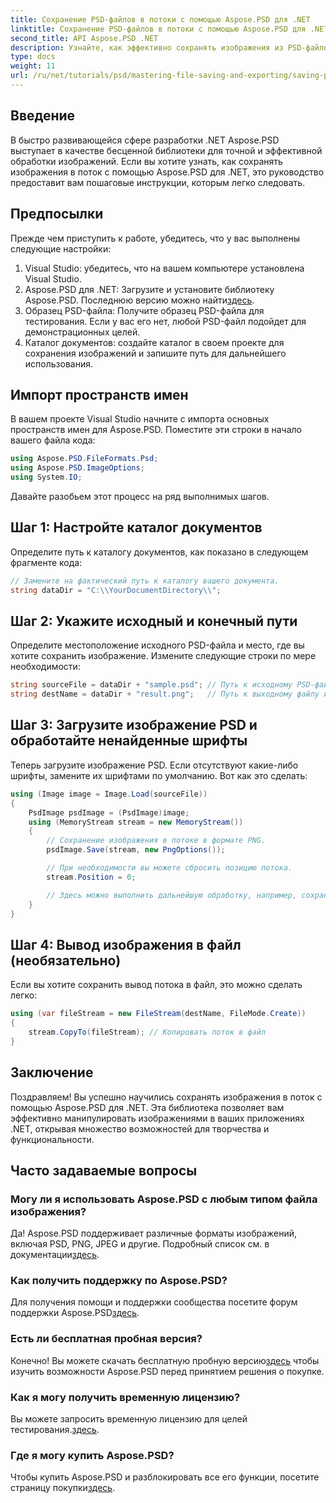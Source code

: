 ```yaml
---
title: Сохранение PSD-файлов в потоки с помощью Aspose.PSD для .NET
linktitle: Сохранение PSD-файлов в потоки с помощью Aspose.PSD для .NET
second_title: API Aspose.PSD .NET
description: Узнайте, как эффективно сохранять изображения из PSD-файлов в потоки с помощью Aspose.PSD для .NET. Это всеобъемлющее пошаговое руководство охватывает предварительные условия, коды и методы.
type: docs
weight: 11
url: /ru/net/tutorials/psd/mastering-file-saving-and-exporting/saving-psd-files-to-streams/
---
```

## Введение

В быстро развивающейся сфере разработки .NET Aspose.PSD выступает в качестве бесценной библиотеки для точной и эффективной обработки изображений. Если вы хотите узнать, как сохранять изображения в поток с помощью Aspose.PSD для .NET, это руководство предоставит вам пошаговые инструкции, которым легко следовать.

## Предпосылки

Прежде чем приступить к работе, убедитесь, что у вас выполнены следующие настройки:

1. Visual Studio: убедитесь, что на вашем компьютере установлена Visual Studio.
2.  Aspose.PSD для .NET: Загрузите и установите библиотеку Aspose.PSD. Последнюю версию можно найти[здесь](https://releases.aspose.com/psd/net/).
3. Образец PSD-файла: Получите образец PSD-файла для тестирования. Если у вас его нет, любой PSD-файл подойдет для демонстрационных целей.
4. Каталог документов: создайте каталог в своем проекте для сохранения изображений и запишите путь для дальнейшего использования.

## Импорт пространств имен

В вашем проекте Visual Studio начните с импорта основных пространств имен для Aspose.PSD. Поместите эти строки в начало вашего файла кода:

```csharp
using Aspose.PSD.FileFormats.Psd;
using Aspose.PSD.ImageOptions;
using System.IO;
```

Давайте разобьем этот процесс на ряд выполнимых шагов.

## Шаг 1: Настройте каталог документов

Определите путь к каталогу документов, как показано в следующем фрагменте кода:

```csharp
// Замените на фактический путь к каталогу вашего документа.
string dataDir = "C:\\YourDocumentDirectory\\";
```

## Шаг 2: Укажите исходный и конечный пути

Определите местоположение исходного PSD-файла и место, где вы хотите сохранить изображение. Измените следующие строки по мере необходимости:

```csharp
string sourceFile = dataDir + "sample.psd"; // Путь к исходному PSD-файлу
string destName = dataDir + "result.png";   // Путь к выходному файлу изображения
```

## Шаг 3: Загрузите изображение PSD и обработайте ненайденные шрифты

Теперь загрузите изображение PSD. Если отсутствуют какие-либо шрифты, замените их шрифтами по умолчанию. Вот как это сделать:

```csharp
using (Image image = Image.Load(sourceFile))
{
    PsdImage psdImage = (PsdImage)image;
    using (MemoryStream stream = new MemoryStream())
    {
        // Сохранение изображения в потоке в формате PNG.
        psdImage.Save(stream, new PngOptions());

        // При необходимости вы можете сбросить позицию потока.
        stream.Position = 0;

        // Здесь можно выполнить дальнейшую обработку, например, сохранение в файл или отправку по сети.
    }
}
```

## Шаг 4: Вывод изображения в файл (необязательно)

Если вы хотите сохранить вывод потока в файл, это можно сделать легко:

```csharp
using (var fileStream = new FileStream(destName, FileMode.Create))
{
    stream.CopyTo(fileStream); // Копировать поток в файл
}
```

## Заключение

Поздравляем! Вы успешно научились сохранять изображения в поток с помощью Aspose.PSD для .NET. Эта библиотека позволяет вам эффективно манипулировать изображениями в ваших приложениях .NET, открывая множество возможностей для творчества и функциональности.

## Часто задаваемые вопросы

### Могу ли я использовать Aspose.PSD с любым типом файла изображения?
Да! Aspose.PSD поддерживает различные форматы изображений, включая PSD, PNG, JPEG и другие. Подробный список см. в документации[здесь](https://reference.aspose.com/psd/net/).

### Как получить поддержку по Aspose.PSD?
 Для получения помощи и поддержки сообщества посетите форум поддержки Aspose.PSD[здесь](https://forum.aspose.com/c/psd/34).

### Есть ли бесплатная пробная версия?
 Конечно! Вы можете скачать бесплатную пробную версию[здесь](https://releases.aspose.com/) чтобы изучить возможности Aspose.PSD перед принятием решения о покупке.

### Как я могу получить временную лицензию?
 Вы можете запросить временную лицензию для целей тестирования.[здесь](https://purchase.conholdate.com/temporary-license/).

### Где я могу купить Aspose.PSD?
 Чтобы купить Aspose.PSD и разблокировать все его функции, посетите страницу покупки[здесь](https://purchase.conholdate.com/buy).